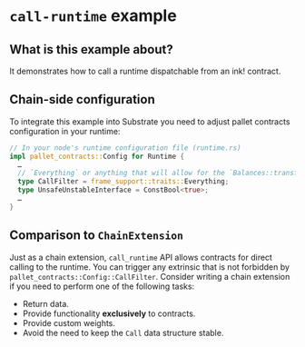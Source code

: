 # `call-runtime` example

## What is this example about?

It demonstrates how to call a runtime dispatchable from an ink! contract.

## Chain-side configuration

To integrate this example into Substrate you need to adjust pallet contracts configuration in your runtime:
  ```rust
  // In your node's runtime configuration file (runtime.rs)
  impl pallet_contracts::Config for Runtime {
    …
    // `Everything` or anything that will allow for the `Balances::transfer` extrinsic.
    type CallFilter = frame_support::traits::Everything; 
    type UnsafeUnstableInterface = ConstBool<true>;
    …
  }
  ```

## Comparison to `ChainExtension`

Just as a chain extension, `call_runtime` API allows contracts for direct calling to the runtime.
You can trigger any extrinsic that is not forbidden by `pallet_contracts::Config::CallFilter`.
Consider writing a chain extension if you need to perform one of the following tasks:
- Return data.
- Provide functionality **exclusively** to contracts.
- Provide custom weights.
- Avoid the need to keep the `Call` data structure stable.
